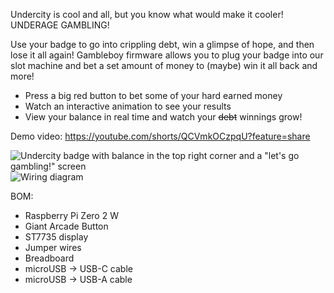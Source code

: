 Undercity is cool and all, but you know what would make it cooler! UNDERAGE GAMBLING!

Use your badge to go into crippling debt, win a glimpse of hope, and then lose it all again! Gambleboy firmware allows you to plug your badge into our slot machine and bet a set amount of money to (maybe) win it all back and more! 

- Press a big red button to bet some of your hard earned money
- Watch an interactive animation to see your results
- View your balance in real time and watch your ~~debt~~ winnings grow!

Demo video: https://youtube.com/shorts/QCVmkOCzpqU?feature=share

![Undercity badge with balance in the top right corner and a "let's go gambling!" screen](https://hc-cdn.hel1.your-objectstorage.com/s/v3/092818953578cc6fd294c812efa3f16d8ce61144_img_7307.jpg)
![Wiring diagram](https://github.com/user-attachments/assets/1cec179c-49ba-4d61-9fdc-62994fb73e87)

BOM:
- Raspberry Pi Zero 2 W
- Giant Arcade Button
- ST7735 display
- Jumper wires
- Breadboard
- microUSB -> USB-C cable
- microUSB -> USB-A cable

